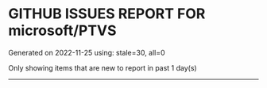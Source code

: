 
# GITHUB ISSUES REPORT FOR microsoft/PTVS


Generated on 2022-11-25 using: stale=30, all=0


Only showing items that are new to report in past 1 day(s)


---
